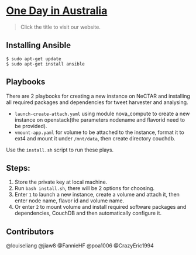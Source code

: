 # [One Day in Australia](http://130.56.249.35)
> Click the title to visit our website.

## Installing Ansible

```
$ sudo apt-get update
$ sudo apt-get install ansible
```

## Playbooks

There are 2 playbooks for creating a new instance on NeCTAR and installing all required packages and dependencies for tweet harvester and analysing.

- `launch-create-attach.yaml` using module nova_compute to create a new instance on openstack(the parameters nodename and flavorid need to be provided).
- `vmount-app.yaml` for volume to be attached to the instance, format it to ext4 and mount it under `/mnt/data`, then create directory couchdb.

Use the  `install.sh` script to run these plays.

## Steps:

1. Store the private key at local machine.
2. Run  `bash install.sh`, there will be 2 options for choosing.
3. Enter `1` to launch a new instance, create a volume and attach it, then enter node name, flavor id and volume name.
4. Or enter `2` to mount volume and install required software packages and dependencies, CouchDB and then automatically configure it.

## Contributors
@louiseliang @jiaw8 @FannieHF @poa1006 @CrazyEric1994
